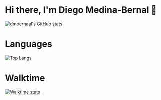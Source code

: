 # Hi there, I'm Diego Medina-Bernal 👋
![dmbernaal's GitHub stats](https://github-readme-stats.vercel.app/api?username=dmbernaal&count_private=true&show_icons=true&theme=dark&hide=contribs,issues)

# Languages 
[![Top Langs](https://github-readme-stats.vercel.app/api/top-langs/?username=dmbernaal&langs_counts=10)](https://github.com/dmbernaal/github-readme-stats)

# Walktime
[![Walktime stats](https://github-readme-stats.vercel.app/api/wakatime?username=dmbernaal)](https://github.com/dmbernaal/github-readme-stats)
